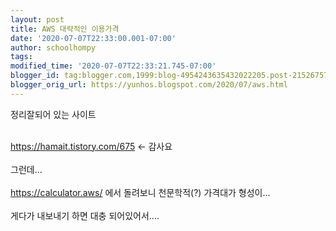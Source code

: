 ```yaml
---
layout: post
title: AWS 대략적인 이용가격
date: '2020-07-07T22:33:00.001-07:00'
author: schoolhompy
tags: 
modified_time: '2020-07-07T22:33:21.745-07:00'
blogger_id: tag:blogger.com,1999:blog-4954243635432022205.post-2152675774513915023
blogger_orig_url: https://yunhos.blogspot.com/2020/07/aws.html
---
```


정리잘되어 있는 사이트&nbsp;<div><br /></div><div><a href="https://hamait.tistory.com/675">https://hamait.tistory.com/675</a>&nbsp;&lt;- 감사요</div><div><br /></div><div>그런데...</div><div><br /></div><div><a href="https://calculator.aws/">https://calculator.aws/</a>&nbsp;에서 돌려보니 천문학적(?) 가격대가 형성이...</div><div><br /></div><div>게다가 내보내기 하면 대충 되어있어서....</div><div><br /></div><div><div><br /></div></div>